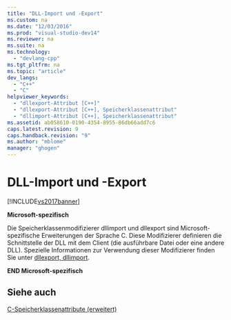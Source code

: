 ```yaml
---
title: "DLL-Import und -Export"
ms.custom: na
ms.date: "12/03/2016"
ms.prod: "visual-studio-dev14"
ms.reviewer: na
ms.suite: na
ms.technology: 
  - "devlang-cpp"
ms.tgt_pltfrm: na
ms.topic: "article"
dev_langs: 
  - "C++"
  - "C"
helpviewer_keywords: 
  - "dllexport-Attribut [C++]"
  - "dllexport-Attribut [C++], Speicherklassenattribut"
  - "dllimport-Attribut [C++], Speicherklassenattribut"
ms.assetid: ab058610-0190-4354-8955-86db66add7c6
caps.latest.revision: 9
caps.handback.revision: "9"
ms.author: "mblome"
manager: "ghogen"
---
```

# DLL-Import und -Export
[!INCLUDE[vs2017banner](../assembler/inline/includes/vs2017banner.md)]

**Microsoft\-spezifisch**  
  
 Die Speicherklassenmodifizierer dllimport und dllexport sind Microsoft\-spezifische Erweiterungen der Sprache C.  Diese Modifizierer definieren die Schnittstelle der DLL mit dem Client \(die ausführbare Datei oder eine andere DLL\).  Spezielle Informationen zur Verwendung dieser Modifizierer finden Sie unter [dllexport, dllimport](../cpp/dllexport-dllimport.md).  
  
 **END Microsoft\-spezifisch**  
  
## Siehe auch  
 [C\-Speicherklassenattribute \(erweitert\)](../c-language/c-extended-storage-class-attributes.md)